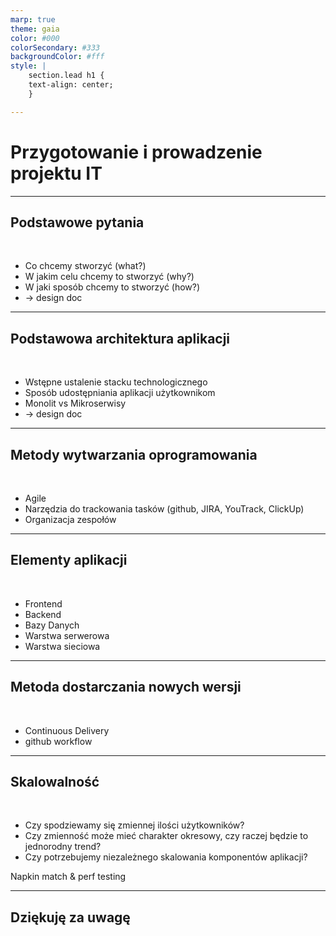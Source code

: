 ```yaml
---
marp: true
theme: gaia
color: #000
colorSecondary: #333
backgroundColor: #fff
style: |
    section.lead h1 {
    text-align: center;
    }

---
```

<!-- _class: lead -->
# Przygotowanie i prowadzenie projektu IT

---
<!-- _class: lead -->
## Podstawowe pytania
<br />

- Co chcemy stworzyć (what?)
- W jakim celu chcemy to stworzyć (why?)
- W jaki sposób chcemy to stworzyć (how?)
- -&gt; design doc

---
<!-- _class: lead -->
## Podstawowa architektura aplikacji
<br />

- Wstępne ustalenie stacku technologicznego
- Sposób udostępniania aplikacji użytkownikom
- Monolit vs Mikroserwisy
- -&gt; design doc

---
<!-- _class: lead -->
## Metody wytwarzania oprogramowania
<br>

- Agile
- Narzędzia do trackowania tasków (github, JIRA, YouTrack, ClickUp)
- Organizacja zespołów

---
<!-- _class: lead -->
## Elementy aplikacji
<br />

- Frontend
- Backend
- Bazy Danych
- Warstwa serwerowa
- Warstwa sieciowa

---
<!-- _class: lead -->
## Metoda dostarczania nowych wersji
<br />

- Continuous Delivery
- github workflow

---
<!-- _class: lead -->
## Skalowalność
<br />

- Czy spodziewamy się zmiennej ilości użytkowników?
- Czy zmienność może mieć charakter okresowy, czy raczej będzie to jednorodny trend?
- Czy potrzebujemy niezależnego skalowania komponentów aplikacji?

Napkin match &amp; perf testing

---
<!-- _class: lead -->
## Dziękuję za uwagę
<br />
